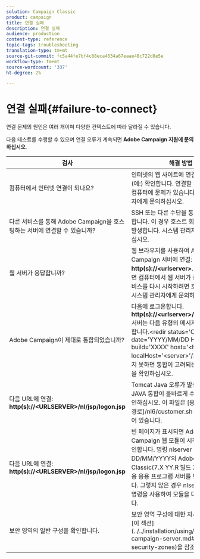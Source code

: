 ```yaml
---
solution: Campaign Classic
product: campaign
title: 연결 실패
description: 연결 실패
audience: production
content-type: reference
topic-tags: troubleshooting
translation-type: tm+mt
source-git-commit: fc5a44fe7bf4c88eca4634a67eaae48c722d8e5e
workflow-type: tm+mt
source-wordcount: '337'
ht-degree: 2%

---
```



# 연결 실패{#failure-to-connect}

연결 문제의 원인은 여러 개이며 다양한 컨텍스트에 따라 달라질 수 있습니다.

다음 테스트를 수행할 수 있으며 연결 오류가 계속되면 **Adobe Campaign 지원에 문의하십시오**.



<table> 
<thead> 
<tr> 
<th>검사<br /> </th> 
<th>해결 방법<br /> </th> 
</tr> 
</thead> 
<tbody> 
<tr> 
<td>컴퓨터에서 인터넷 연결이 되나요?</td> 
<td>인터넷의 웹 사이트에 연결할 수 있는지(예:) 확인합니다. 연결할 수 없는 경우 컴퓨터에 문제가 있습니다. 시스템 관리자에게 문의하십시오.</td>
</tr>
<tr> 
<td>다른 서비스를 통해 Adobe Campaign을 호스팅하는 서버에 연결할 수 있습니까?</td> 
<td>SSH 또는 다른 수단을 통해 서버에 연결합니다. 이 경우 호스트 회사에 문제가 발생합니다. 시스템 관리자에게 문의하십시오.</td>
</tr>
<tr> 
<td>웹 서버가 응답합니까?</td> 
<td>웹 브라우저를 사용하여 Adobe Campaign 서버에 연결: <b>http(s)://&lt;urlserver&gt;</b>. 응답하지 않으면 컴퓨터에서 웹 서버가 중지됩니다. 서비스를 다시 시작하려면 호스트 회사의 시스템 관리자에게 문의하십시오.</td>
</tr>
<tr> 
<td>Adobe Campaign이 제대로 통합되었습니까?</td> 
<td>다음에 로그온합니다. <b>http(s)://&lt;urlserver&gt;/r/test</b> URL. 서버는 다음 유형의 메시지를 반환해야 합니다.&lt;redir status='OK' date='YYYY/MM/DD HH:MM:SS' build='XXXX' host='&lt;hostname&gt;' localHost='&lt;server&gt;'/&gt;이 결과를 얻지 못하면 통합이 고려되는 웹 서버 구성을 확인하십시오.</td>
</tr>
<tr> 
<td>다음 URL에 연결: <b>http(s)://&lt;URLSERVER&gt;/nl/jsp/logon.jsp</b></td>
<td>Tomcat Java 오류가 발생하는 경우 JAVA 통합이 올바르게 수행되었는지 확인하십시오. 이 파일은 [응용 프로그램의 경로]/nl6/customer.sh 파일에 통합되어 있습니다.</td>
</tr>
<tr> 
<td>다음 URL에 연결: <b>http(s)://&lt;URLSERVER&gt;/nl/jsp/logon.jsp</b></td>
<td>빈 페이지가 표시되면 Adobe Campaign 웹 모듈이 시작되었는지 확인합니다. 명령 nlserver dump는 DD/MM/YYYY의 Adobe Campaign Classic(7.X YY.R 빌드 XXX@SHA1)용 응용 프로그램 서버를 반환해야 합니다. 그렇지 않은 경우 nlserver 시작 웹 명령을 사용하여 모듈을 다시 시작합니다.</td>
</tr>
<tr>
<td>보안 영역의 일반 구성을 확인합니다.</td>
<td>보안 영역 구성에 대한 자세한 내용은 [이 섹션](../../installation/using/configuring-campaign-server.md#defining-security-zones)을 참조하십시오.</td>
</tr>
</tbody> 
</table>

